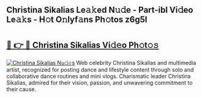 ## Christina Sikalias Le𝚊𝚔ed N𝚞𝚍e - Part-ibl Vi𝚍eo Le𝚊𝚔s - H𝚘t O𝚗lyf𝚊ns Ph𝚘tos z6g5I

# <h2><a href="http://hf63qy.feru.top/?c=Christina+Sikalias">🔗 👉 🔴 Christina Sikalias Vi𝚍𝚎o Ph𝚘t𝚘𝚜</a></h2>

[![Christina Sikalias Nu𝚍𝚎s](https://i.imgur.com/0TWrTi3.gif)](http://hf63qy.feru.top/?c=Christina+Sikalias)
Web celebrity Christina Sikalias and multimedia artist, recognized for posting dance and lifestyle content through solo and collaborative dance routines and mini vlogs. Charismatic leader Christina Sikalias, admired for their vision, passion, and unwavering commitment to their cause. 
